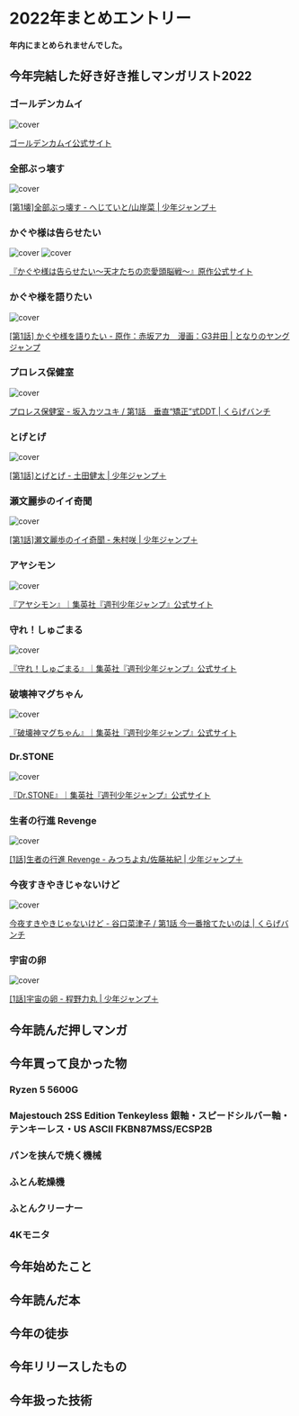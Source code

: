 # 2022年まとめエントリー

**年内にまとめられませんでした。**

## 今年完結した好き好き推しマンガリスト2022

### ゴールデンカムイ

![cover](https://m.media-amazon.com/images/I/512KZ4J6BCL.jpg)

[ゴールデンカムイ公式サイト](https://youngjump.jp/goldenkamuy/)

### 全部ぶっ壊す

![cover](https://m.media-amazon.com/images/I/61WrY6z4o0L.jpg)

[[第1壊]全部ぶっ壊す - へじていと/山岸菜 | 少年ジャンプ＋](https://shonenjumpplus.com/episode/3269754496629947146)

### かぐや様は告らせたい

![cover](https://m.media-amazon.com/images/I/51ZkZiYV7WL._SX349_BO1,204,203,200_.jpg)
![cover](https://m.media-amazon.com/images/I/51MmSro+YZL._SY344_BO1,204,203,200_.jpg)

[『かぐや様は告らせたい～天才たちの恋愛頭脳戦～』原作公式サイト](https://youngjump.jp/kaguyasama/)

### かぐや様を語りたい

![cover](https://m.media-amazon.com/images/I/51GBJBI2hTL.jpg)

[[第1話] かぐや様を語りたい - 原作：赤坂アカ　漫画：G3井田 | となりのヤングジャンプ](https://tonarinoyj.jp/episode/10834108156632503093)

### プロレス保健室

![cover](https://m.media-amazon.com/images/I/51V4mrMGspL.jpg)

[プロレス保健室 - 坂入カツユキ / 第1話　垂直“矯正”式DDT | くらげバンチ](https://kuragebunch.com/episode/3269754496607053158)

### とげとげ

![cover](https://m.media-amazon.com/images/I/51nsXPVVcpL._SY346_.jpg)

[[第1話]とげとげ - 土田健太 | 少年ジャンプ＋](https://shonenjumpplus.com/episode/13933686331770253912)

### 瀬文麗歩のイイ奇聞

![cover](https://m.media-amazon.com/images/I/515yfw5Z4LL._SX260_.jpg)

[[第1話]瀬文麗歩のイイ奇聞 - 朱村咲 | 少年ジャンプ＋](https://shonenjumpplus.com/episode/3269754496630495765)

### アヤシモン

![cover](https://m.media-amazon.com/images/I/61J-UrwvWDL._SY346_.jpg)

[『アヤシモン』｜集英社『週刊少年ジャンプ』公式サイト](https://www.shonenjump.com/j/rensai/ayashimon.html)

### 守れ！しゅごまる

![cover](https://m.media-amazon.com/images/I/51RSOC17-kL._SY346_.jpg)

[『守れ！しゅごまる』｜集英社『週刊少年ジャンプ』公式サイト](https://www.shonenjump.com/j/rensai/shugomaru.html)

### 破壊神マグちゃん

![cover](https://m.media-amazon.com/images/I/514Pnkf6xZL._SY346_.jpg)

[『破壊神マグちゃん』｜集英社『週刊少年ジャンプ』公式サイト](https://www.shonenjump.com/j/rensai/maguchan.html)

### Dr.STONE

![cover](https://m.media-amazon.com/images/I/51fWhjMJAVL._SY346_.jpg)

[『Dr.STONE』｜集英社『週刊少年ジャンプ』公式サイト](https://www.shonenjump.com/j/rensai/drstone.html)

### 生者の行進 Revenge

![cover](https://m.media-amazon.com/images/I/51qGzVPAd+L.jpg)

[[1話]生者の行進 Revenge - みつちよ丸/佐藤祐紀 | 少年ジャンプ＋](https://shonenjumpplus.com/episode/10834108156730832979)

### 今夜すきやきじゃないけど

![cover](https://m.media-amazon.com/images/I/51sihXbNMsL.jpg)

[今夜すきやきじゃないけど - 谷口菜津子 / 第1話 今一番捨てたいのは | くらげバンチ](https://kuragebunch.com/episode/3270375685362999767)

### 宇宙の卵

![cover](https://m.media-amazon.com/images/I/41a41EHt1SL.jpg)

[[1話]宇宙の卵 - 程野力丸 | 少年ジャンプ＋](https://shonenjumpplus.com/episode/3270375685361432824)

## 今年読んだ押しマンガ

## 今年買って良かった物

### Ryzen 5 5600G

### Majestouch 2SS Edition Tenkeyless 銀軸・スピードシルバー軸・テンキーレス・US ASCII FKBN87MSS/ECSP2B

### パンを挟んで焼く機械

### ふとん乾燥機

### ふとんクリーナー

### 4Kモニタ

### 

## 今年始めたこと

## 今年読んだ本

## 今年の徒歩

## 今年リリースしたもの

## 今年扱った技術
